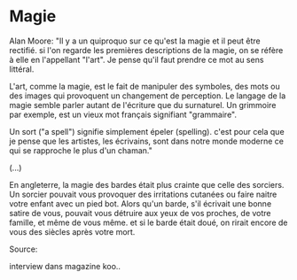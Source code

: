 # Magie

Alan Moore: "Il y a un quiproquo sur ce qu'est la magie et il peut être rectifié. si l'on regarde les premières descriptions de la magie, on se réfère à elle en l'appellant "l'art". Je pense qu'il faut prendre ce mot au sens littéral. 

L'art, comme la magie, est le fait de manipuler des symboles, des mots ou des images qui provoquent un changement de perception. Le langage de la magie semble parler autant de l'écriture que du surnaturel. Un grimmoire par exemple, est un vieux mot français signifiant "grammaire". 

Un sort ("a spell") signifie simplement épeler (spelling). c'est pour cela que je pense que les artistes, les écrivains, sont dans notre monde moderne ce qui se rapproche le plus d'un chaman."

(...)

En angleterre, la magie des bardes était plus crainte que celle des sorciers. Un sorcier pouvait vous provoquer des irritations cutanées ou faire naitre votre enfant avec un pied bot. Alors qu'un barde, s'il écrivait une bonne satire de vous, pouvait vous détruire aux yeux de vos proches, de votre famille, et même de vous même. et si le barde était doué, on rirait encore de vous des siècles après votre mort.

Source:

interview dans magazine koo..
